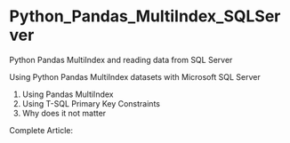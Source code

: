 # Python_Pandas_MultiIndex_SQLServer
Python Pandas MultiIndex and reading  data from SQL Server

Using Python Pandas MultiIndex datasets with Microsoft SQL Server 

1. Using Pandas MultiIndex
1. Using T-SQL Primary Key Constraints
1. Why does it not matter

Complete Article: 
